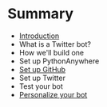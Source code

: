 # Summary

* [Introduction](README.md)
* What is a Twitter bot?
* How we'll build one
* Set up PythonAnywhere
* [Set up GitHub](set_up_github.md)
* Set up Twitter
* Test your bot
* [Personalize your bot](personalize_your_bot.md)

